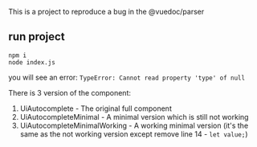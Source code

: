 This is a project to reproduce a bug in the @vuedoc/parser

## run project
```
npm i
node index.js
```

you will see an error:
`TypeError: Cannot read property 'type' of null`

There is 3 version of the component:
1. UiAutocomplete - The original full component
2. UiAutocompleteMinimal - A minimal version which is still not working
3. UiAutocompleteMinimalWorking - A working minimal version (it's the same as the not working version except remove line 14 - `let value;`)
